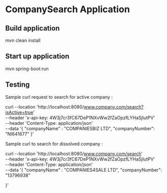 # CompanySearch Application

## Build application 
mvn clean install

## Start up application
mvn spring-boot:run

## Testing

Sample curl request to search for active company : 

curl --location 'http://localhost:8080/www.company.com/search?isActive=true' \
--header 'x-api-key: 4W3j7cr3fC67DeP1NXvWw2fZaOpzfLYHaSjIutPV' \
--header 'Content-Type: application/json' \
--data '{
"companyName" : "COMPANIESBIZ LTD",
"companyNumber": "NI641677"
}'

Sample curl to search for dissolved company :

curl --location 'http://localhost:8080/www.company.com/search' \
--header 'x-api-key: 4W3j7cr3fC67DeP1NXvWw2fZaOpzfLYHaSjIutPV' \
--header 'Content-Type: application/json' \
--data '{
"companyName" : "COMPANIES4SALE LTD",
"companyNumber": "13796938"

}'

